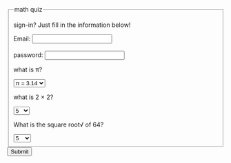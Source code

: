 <form>
 <fieldset>
    <legend>math quiz</legend>
    <p>sign-in?
    Just fill in the information below!</p>
    Email: <input type="text" name="email"><br/>
    <br/>
    password: <input type="password" name="password"><br/>
   <p>what is &pi;?</p>
    <select>
    <option>&pi; = 3.19</option>
    <option selected>&pi; = 3.14</option>
    <option>&pi; = 3 </option>
  </select>
   <p>what is 2 &times; 2?</p>
 <select>
    <option>4</option>
    <option selected>5</option>
    <option>22</option>
  </select>
   <p> What is the square root&radic; of 64?</p>
   <select>
    <option>8</option>
    <option selected>5</option>
    <option>idk</option> 
  </select>
 </fieldset>
  <button type="submit">Submit</button>
</form> 
